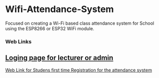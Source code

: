 # Wifi-Attendance-System
Focused on creating a Wi-Fi based class attendance system for School using the ESP8266 or ESP32 WiFi module.
### Web Links
[Loging page for lecturer or admin](http://mywifiattendance.atwebpages.com/)
---
[Web Link for Studens first time Registration for the attendance system](http://mywifiattendance.atwebpages.com/student.php)
